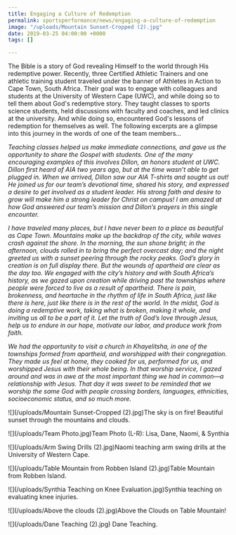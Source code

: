 ```yaml
---
title: Engaging a Culture of Redemption
permalink: sportsperformance/news/engaging-a-culture-of-redemption
image: "/uploads/Mountain Sunset-Cropped (2).jpg"
date: 2019-03-25 04:00:00 +0000
tags: []

---
```

The Bible is a story of God revealing Himself to the world through His redemptive power. Recently, three Certified Athletic Trainers and one athletic training student traveled under the banner of Athletes in Action to Cape Town, South Africa. Their goal was to engage with colleagues and students at the University of Western Cape (UWC), and while doing so to tell them about God's redemptive story. They taught classes to sports science students, held discussions with faculty and coaches, and led clinics at the university. And while doing so, encountered God's lessons of redemption for themselves as well. The following excerpts are a glimpse into this journey in the words of one of the team members...

_Teaching classes helped us make immediate connections, and gave us the opportunity to share the Gospel with students. One of the many encouraging examples of this involves Dillon, an honors student at UWC. Dillon first heard of AIA two years ago, but at the time wasn’t able to get plugged in. When we arrived, Dillon saw our AIA T-shirts and sought us out! He joined us for our team’s devotional time, shared his story, and expressed a desire to get involved as a student leader. His strong faith and desire to grow will make him a strong leader for Christ on campus! I am amazed at how God answered our team’s mission and Dillon’s prayers in this single encounter._

_I have traveled many places, but I have never been to a place as beautiful as Cape Town. Mountains make up the backdrop of the city, while waves crash against the shore. In the morning, the sun shone bright; in the afternoon, clouds rolled in to bring the perfect overcast day; and the night greeted us with a sunset peering through the rocky peaks. God’s glory in creation is on full display there. But the wounds of apartheid are clear as the day too. We engaged with the city’s history and with South Africa’s history, as we gazed upon creation while driving past the townships where people were forced to live as a result of apartheid. There is pain, brokenness, and heartache in the rhythm of life in South Africa, just like there is here, just like there is in the rest of the world. In the midst, God is doing a redemptive work, taking what is broken, making it whole, and inviting us all to be a part of it. Let the truth of God’s love through Jesus, help us to endure in our hope, motivate our labor, and produce work from faith._

_We had the opportunity to visit a church in Khayelitsha, in one of the townships formed from apartheid, and worshipped with their congregation. They made us feel at home, they cooked for us, performed for us, and worshipped Jesus with their whole being. In that worship service, I gazed around and was in awe at the most important thing we had in common—a relationship with Jesus. That day it was sweet to be reminded that we worship the same God with people crossing borders, languages, ethnicities, socioeconomic status, and so much more._

![](/uploads/Mountain Sunset-Cropped (2).jpg)The sky is on fire! Beautiful sunset through the mountains and clouds.

![](/uploads/Team Photo.jpg)Team Photo (L-R): Lisa, Dane, Naomi, & Synthia

![](/uploads/Arm Swing Drills (2).jpg)Naomi teaching arm swing drills at the University of Western Cape.

![](/uploads/Table Mountain from Robben Island (2).jpg)Table Mountain from Robben Island.

![](/uploads/Synthia Teaching on Knee Evaluation.jpg)Synthia teaching on evaluating knee injuries.

![](/uploads/Above the clouds (2).jpg)Above the Clouds on Table Mountain!

![](/uploads/Dane Teaching (2).jpg)     Dane Teaching.